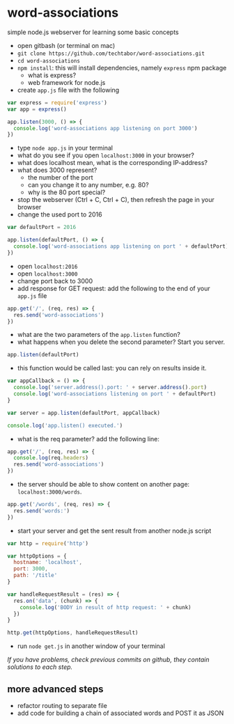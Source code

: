 # word-associations
simple node.js webserver for learning some basic concepts

* open gitbash (or terminal on mac)
* `git clone https://github.com/techtabor/word-associations.git`
* `cd word-associations`
* `npm install`: this will install dependencies, namely `express` npm package
  * what is express?
  * web framework for node.js
* create `app.js` file with the following

``` javascript
var express = require('express')
var app = express()

app.listen(3000, () => {
  console.log('word-associations app listening on port 3000')
})
```

* type `node app.js` in your terminal
* what do you see if you open `localhost:3000` in your browser?
* what does localhost mean, what is the corresponding IP-address?
* what does 3000 represent?
  * the number of the port
  * can you change it to any number, e.g. 80?
  * why is the 80 port special?
* stop the webserver (Ctrl + C, Ctrl + C), then refresh the page in your browser
* change the used port to 2016

``` javascript
var defaultPort = 2016

app.listen(defaultPort, () => {
  console.log('word-associations app listening on port ' + defaultPort)
})
```

* open ```localhost:2016```
* open ```localhost:3000```
* change port back to 3000
* add response for GET request: add the following to the end of your `app.js` file

``` javascript
app.get('/', (req, res) => {
  res.send('word-associations')
})
```

* what are the two parameters of the `app.listen` function?
* what happens when you delete the second parameter? Start you server.

``` javascript
app.listen(defaultPort)
```

* this function would be called last: you can rely on results inside it.

``` javascript
var appCallback = () => {
  console.log('server.address().port: ' + server.address().port)
  console.log('word-associations listening on port ' + defaultPort)
}

var server = app.listen(defaultPort, appCallback)

console.log('app.listen() executed.')
```

* what is the req parameter? add the following line:

``` javascript
app.get('/', (req, res) => {
  console.log(req.headers)
  res.send('word-associations')
})
```

* the server should be able to show content on another page: `localhost:3000/words`.

``` javascript
app.get('/words', (req, res) => {
  res.send('words:')
})
```

* start your server and get the sent result from another node.js script

``` javascript
var http = require('http')

var httpOptions = {
  hostname: 'localhost',
  port: 3000,
  path: '/title'
}

var handleRequestResult = (res) => {
  res.on('data', (chunk) => {
    console.log('BODY in result of http request: ' + chunk)
  })
}

http.get(httpOptions, handleRequestResult)
```

* run `node get.js` in another window of your terminal

*If you have problems, check previous commits on github, they contain solutions to each step.*

## more advanced steps

* refactor routing to separate file
* add code for building a chain of associated words and POST it as JSON
